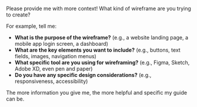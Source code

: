 

Please provide me with more context!  What kind of wireframe are you trying to create? 

For example, tell me:

* **What is the purpose of the wireframe?** (e.g., a website landing page, a mobile app login screen, a dashboard)
* **What are the key elements you want to include?** (e.g., buttons, text fields, images, navigation menus)
* **What specific tool are you using for wireframing?** (e.g., Figma, Sketch, Adobe XD, even pen and paper)
* **Do you have any specific design considerations?** (e.g., responsiveness, accessibility)


The more information you give me, the more helpful and specific my guide can be. 

